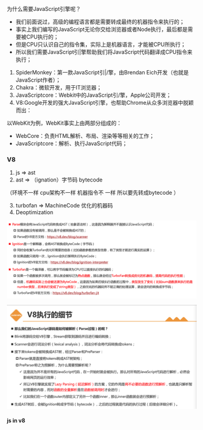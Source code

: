 为什么需要JavaScript引擎呢？
- 我们前面说过，高级的编程语言都是需要转成最终的机器指令来执行的； 
- 事实上我们编写的JavaScript无论你交给浏览器或者Node执行，最后都是需要被CPU执行的； 
- 但是CPU只认识自己的指令集，实际上是机器语言，才能被CPU所执行； 
- 所以我们需要JavaScript引|擎帮助我们将JavaScript代码翻译成CPU指令来执行；


1. SpiderMonkey：第一款JavaScript引|/擎，由Brendan Eich开发（也就是JavaScript作者）； 
2. Chakra：微软开发，用于IT浏览器； 
3. JavaScriptcore：Webkit中的JavaScript引/擎，Apple公司开发； 
4. V8:Google开发的强大JavaScript引擎，也帮助Chrome从众多浏览器中脱颖而出：

以WebKit为例，WebKit事实上由两部分组成的： 
- WebCore：负责HTML解析、布局、渲染等等相关的工作； 
- JavaScriptcore：解析、执行JavaScript代码；

### V8

1. js =>  ast
2. ast => （ignation）字节码 bytecode

（环境不一样 cpu架构不一样 机器指令不 一样 所以要先转成bytecode ）

3. turbofan => MachineCode 优化的机器码
4. Deoptimization

![image-20220409085752126](3-js-engine.assets/image-20220409085752126.png)



![image-20220409204011727](3-js-engine.assets/image-20220409204011727.png)

#### js in v8





